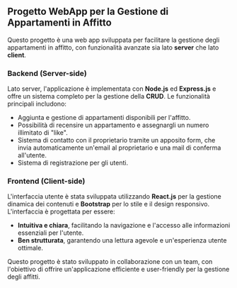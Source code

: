 
## Progetto WebApp per la Gestione di Appartamenti in Affitto  

Questo progetto è una web app sviluppata per facilitare la gestione degli appartamenti in affitto, con funzionalità avanzate sia lato **server** che lato **client**.  

### Backend (Server-side)  
Lato server, l'applicazione è implementata con **Node.js** ed **Express.js** e offre un sistema completo per la gestione della **CRUD**. Le funzionalità principali includono:  
- Aggiunta e gestione di appartamenti disponibili per l'affitto.  
- Possibilità di recensire un appartamento e assegnargli un numero illimitato di "like".  
- Sistema di contatto con il proprietario tramite un apposito form, che invia automaticamente un'email al proprietario e una mail di conferma all'utente.  
- Sistema di registrazione per gli utenti.  

### Frontend (Client-side)  
L'interfaccia utente è stata sviluppata utilizzando **React.js** per la gestione dinamica dei contenuti e **Bootstrap** per lo stile e il design responsivo. L'interfaccia è progettata per essere:  
- **Intuitiva e chiara**, facilitando la navigazione e l'accesso alle informazioni essenziali per l'utente.  
- **Ben strutturata**, garantendo una lettura agevole e un'esperienza utente ottimale.  

Questo progetto è stato sviluppato in collaborazione con un team, con l'obiettivo di offrire un'applicazione efficiente e user-friendly per la gestione degli affitti.  

